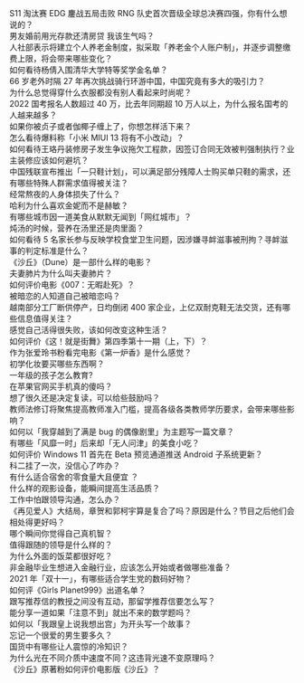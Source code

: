S11 淘汰赛 EDG 鏖战五局击败 RNG 队史首次晋级全球总决赛四强，你有什么想说的？  
男友婚前用光存款还清房贷 我该生气吗？  
人社部表示将建立个人养老金制度，拟采取「养老金个人账户制」，并逐步调整缴费上限，将会带来哪些变化？  
如何看待杨倩入围清华大学特等奖学金名单？  
66 岁老外时隔 27 年再次挑战骑行环游中国，中国究竟有多大的吸引力？  
为什么总觉得穿什么衣服都没有别人看起来时尚呢？  
2022 国考报名人数超过 40 万，比去年同期超 10 万人以上，为什么报名国考的人越来越多？  
如果你被贞子或者伽椰子缠上了，你想怎样活下来？  
怎么看待爆料称「小米 MIUI 13 将有不小改动」？  
如何看待王珞丹装修房子发生争议拖欠工程款，因签订合同无效被判强制执行？业主装修应该如何避坑？  
中国残联宣布推出「一只鞋计划」，可以满足部分残障人士购买单只鞋的需求，还有哪些特殊人群需求值得被关注？  
经常熬夜的人身体损失了什么？  
哈利为什么喜欢金妮而不是赫敏？  
有哪些城市因一道美食从默默无闻到「网红城市」？  
炖汤的时候，营养在汤里还是肉里面？  
如何看待 5 名家长参与反映学校食堂卫生问题，因涉嫌寻衅滋事被刑拘？寻衅滋事的判定标准是什么？  
《沙丘》（Dune）是一部什么样的电影？  
夫妻肺片为什么叫夫妻肺片？  
如何评价电影《007：无暇赴死》？  
被暗恋的人知道自己被暗恋吗？  
越南部分工厂断供停产，日均倒闭 400 家企业，上亿双耐克鞋无法交货，还有哪些信息值得关注？  
感觉自己活得很失败，该如何改变这种生活？  
如何评价《这！就是街舞》第四季第十一期（上，下）？  
作为张爱玲书粉看完电影《第一炉香》是什么感觉？  
初学化妆要买哪些东西啊？  
一年级的孩子怎么教育?  
在苹果官网买手机真的傻吗？  
想了很久还是决定复读，可以给些鼓励吗？  
教师法修订将聚焦提高教师准入门槛，提高各级各类教师学历要求，会带来哪些影响？  
如何以「我穿越到了满是 bug 的偶像剧里」为主题写一篇文章？  
有哪些「风靡一时」后来却「无人问津」的美食小吃？  
如何评价 Windows 11 首先在 Beta 预览通道推送 Android 子系统更新？  
科二挂了一次，没信心了咋办？  
有什么适合宿舍的零食量大且便宜 ？  
什么样的观影设备，能瞬间提高生活品质？  
工作中怕跟领导沟通，怎么办？  
《再见爱人》大结局，章贺和郭柯宇算是复合了吗？原因是什么？节目之后他们会相处得更好吗？  
哪个瞬间你觉得自己真机智？  
值得跟随的领导是什么样的？  
为什么外面的饭菜都很好吃？  
非金融毕业生想进入金融行业，应该怎么开始或者做哪些准备？  
2021 年「双十一」，有哪些适合学生党的数码好物？  
如何评《Girls Planet999》出道名单？  
跟写推荐信的教授之间没有互动，那留学推荐信要怎么写？  
能分享一道如果「注意不到」就出不来的数学题吗？  
如何以「我跟皇上说我想出宫」为开头写一个故事？  
忘记一个很爱的男生要多久？  
国货中有哪些让人震惊的冷知识？  
为什么光在不同介质中速度不同？这违背光速不变原理吗？  
《沙丘》原著粉如何评价电影版《沙丘》？  
